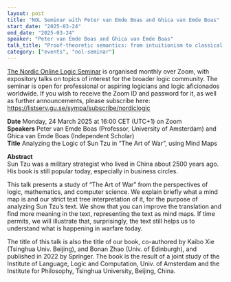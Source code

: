 ```yaml
---
layout: post
title: "NOL Seminar with Peter van Emde Boas and Ghica van Emde Boas"
start_date: "2025-03-24"
end_date: "2025-03-24"
speaker: "Peter van Emde Boas and Ghica van Emde Boas"
talk_title: "Proof-theoretic semantics: from intuitionism to classical, from natural deduction to sequents"
category: ["events", "nol-seminar"]
---
```


[The Nordic Online Logic Seminar](/the-NOL-seminar.html)
is organised monthly over Zoom, with expository talks on topics of interest for
the broader logic community. The seminar is open for professional or aspiring
logicians and logic aficionados worldwide. If you wish to receive the Zoom ID
and password for it, as well as further announcements, please subscribe here:  
<https://listserv.gu.se/sympa/subscribe/nordiclogic>

**Date** Monday, 24 March 2025 at 16:00 CET (UTC+1) on Zoom  
**Speakers** Peter van Emde Boas (Professor, University of Amsterdam) and Ghica van Emde Boas (Independent Scholar)  
**Title** Analyzing the Logic of Sun Tzu in “The Art of War”, using Mind Maps

**Abstract**  
Sun Tzu was a military strategist who lived in China about 2500 years ago. His
book is still popular today, especially in business circles.

This talk presents a study of “The Art of War” from the perspectives of logic,
mathematics, and computer science. We explain briefly what a mind map is and our
strict text tree interpretation of it, for the purpose of analyzing Sun Tzu’s
text. We show that you can improve the translation and find more meaning in the
text, representing the text as mind maps. If time permits, we will illustrate
that, surprisingly, the text still helps us to understand what is happening in
warfare today.

The title of this talk is also the title of our book, co-authored by Kaibo Xie
(Tsinghua Univ. Beijing), and Bonan Zhao (Univ. of Edinburgh), and published in
2022 by Springer. The book is the result of a joint study of the Institute of
Language, Logic and Computation, Univ. of Amsterdam and the Institute for
Philosophy, Tsinghua University, Beijing, China.
